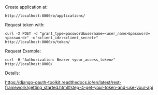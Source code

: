 Create application at:
```
http://localhost:8000/o/applications/
```


Request token with:
```
curl -X POST -d "grant_type=password&username=<user_name>&password=<password>" -u"<client_id>:<client_secret>" http://localhost:8000/o/token/
```

Request Example:
```
curl -H "Authorization: Bearer <your_access_token>" http://localhost:8000/
```


Details: 

https://django-oauth-toolkit.readthedocs.io/en/latest/rest-framework/getting_started.html#step-4-get-your-token-and-use-your-api
